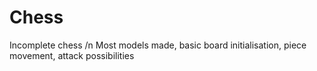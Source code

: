 # Chess

Incomplete chess /n
Most models made, basic board initialisation, piece movement, attack possibilities
